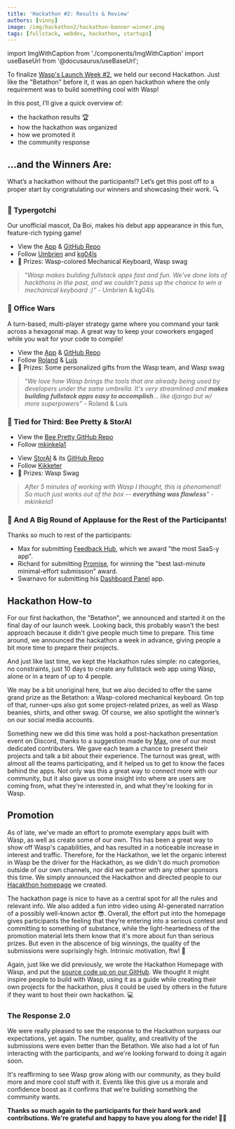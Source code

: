```yaml
---
title: 'Hackathon #2: Results & Review'
authors: [vinny]
image: /img/hackathon2/hackathon-banner-winner.png
tags: [fullstack, webdev, hackathon, startups]
---
```


import ImgWithCaption from './components/ImgWithCaption'
import useBaseUrl from '@docusaurus/useBaseUrl';

To finalize [Wasp's Launch Week #2](https://wasp.sh/blog/2023/04/11/wasp-launch-week-two), we held our second Hackathon. Just like the "Betathon" before it, it was an open hackathon where the only requirement was to build something cool with Wasp! 

In this post, I’ll give a quick overview of:

- the hackathon results 🏆
- how the hackathon was organized
- how we promoted it
- the community response

<!--truncate-->

## …and the Winners Are:

What’s a hackathon without the participants!? Let’s get this post off to a proper start by congratulating our winners and showcasing their work. 🔍


### 🥇 Typergotchi
<ImgWithCaption
    alt="Typergotchi"
    source="img/hackathon2/typergotchi.png"
/>

Our unofficial mascot, Da Boi, makes his debut app appearance in this fun, feature-rich typing game!

- View the [App](https://typergotchi.up.railway.app/) & [GitHub Repo](https://github.com/Umbrien/typergotchi)
- Follow [Umbrien](https://github.com/Umbrien) and [kg04ls](https://github.com/kg04ls)
- 🎉 Prizes: Wasp-colored Mechanical Keyboard, Wasp swag

> “*Wasp makes building fullstack apps fast and fun. We've done lots of hackthons in the past, and we couldn't pass up the chance to win a mechanical keyboard :)”* - Umbrien & kg04ls
> 


### 🥈 Office Wars
<ImgWithCaption
    alt="Office Wars"
    source="img/hackathon2/office-wars.png"
/>

A turn-based, multi-player strategy game where you command your tank across a hexagonal map. A great way to keep your coworkers engaged while you wait for your code to compile!

- View the [App](https://office-wars-client.fly.dev/login) & [GitHub Repo](https://github.com/Kajatin/office-wars)
- Follow [Roland](https://github.com/Kajatin) & [Luís](https://github.com/LudeeD)
- 🎉 Prizes: Some personalized gifts from the Wasp team, and Wasp swag

> “*We love how Wasp brings the tools that are already being used by developers under the same umbrella. It's very streamlined and **makes building fullstack apps easy to accomplish**... like django but w/ more superpowers”* - Roland & Luís
> 


### 🥉 Tied for Third: Bee Pretty & StorAI
<ImgWithCaption
    alt="Bee Pretty"
    source="img/hackathon2/bee-pretty.svg"
    width="200px"
/>

- View the [Bee Pretty GitHub Repo](https://github.com/mkinkela1/BeePretty )
- Follow [mkinkela1](https://github.com/mkinkela1/)

<ImgWithCaption
    alt="StorAI"
    source="img/hackathon2/storai.png"
/>

- View [StorAI](https://stor-ai-client.fly.dev/) & its [GitHub Repo](https://github.com/Kikketer/StorAI)
- Follow [Kikketer](https://github.com/Kikketer)
- 🎉 Prizes: Wasp Swag

> *After 5 minutes of working with Wasp I thought, this is phenomenal! So much just works out of the box -- **everything was flawless**" - mkinkela1*
>

### 🥳 And A Big Round of Applause for the Rest of the Participants!

Thanks so much to rest of the participants:

- Max for submitting [Feedback Hub](https://github.com/maksim36ua/feedback_hub), which we award "the most SaaS-y app". 
- Richard for submitting [Promise](https://github.com/Fecony/promise), for winning the "best last-minute minimal-effort submission" award.
- Swarnavo for submitting his [Dashboard Panel](https://github.com/swarnavopramanik) app.


## Hackathon How-to

For our first hackathon, the "Betathon", we announced and started it on the final day of our launch week. Looking back, this probably wasn't the best approach because it didn't give people much time to prepare. This time around, we announced the hackathon a week in advance, giving people a bit more time to prepare their projects. 

<ImgWithCaption
    alt="Wasp Betathon Homepage"
    source="img/hackathon2/hackathon-2-homepage.png"
    caption="Our dedicated hackathon landing page w/ intro video & countdown timer"
/>

And just like last time, we kept the Hackathon rules simple: no categories, no constraints, just 10 days to create any fullstack web app using Wasp, alone or in a team of up to 4 people.

<ImgWithCaption
    alt="Keyboard"
    source="img/betathon/keyboard.png"
/>

We may be a bit unoriginal here, but we also decided to offer the same grand prize as the Betathon: a Wasp-colored mechanical keyboard. On top of that, runner-ups also got some project-related prizes, as well as Wasp beanies, shirts, and other swag. Of course, we also spotlight the winner’s on our social media accounts.

Something new we did this time was hold a post-hackathon presentation event on Discord, thanks to a suggestion made by [Max](https://twitter.com/maksim36ua), one of our most dedicated contributers. We gave each team a chance to present their projects and talk a bit about their experience. The turnout was great, with almost all the teams participating, and it helped us to get to know the faces behind the apps. Not only was this a great way to connect more with our community, but it also gave us some insight into where are users are coming from, what they're interested in, and what they're looking for in Wasp. 

## Promotion

As of late, we've made an effort to promote exemplary apps built with Wasp, as well as create some of our own. This has been a great way to show off Wasp's capabilities, and has resulted in a noticeable increase in interest and traffic. Therefore, for the Hackathon, we let the organic interest in Wasp be the driver for the Hackathon, as we didn't do much promotion outside of our own channels, nor did we partner with any other sponsors this time. We simply announced the Hackathon and directed people to our [Hacakthon homepage](https://betathon.wasp.sh) we created.

The hackathon page is nice to have as a central spot for all the rules and relevant info. We also added a fun intro video using AI-generated narration of a possibly well-known actor 😎. Overall, the effort put into the homepage gives participants the feeling that they’re entering into a serious contest and committing to something of substance, while the light-heartedness of the promotion material lets them know that it's more about fun than serious prizes. But even in the abscence of big winnings, the quality of the submissions were suprisingly high. Intrinsic motivation, ftw! 🤩

<ImgWithCaption
    alt="Hackathon Wasp app repo"
    source="img/betathon/github.png"
    caption="Wanna host your own Hackathon? Use our template app!"
/>

Again, just like we did previously, we wrote the Hackathon Homepage with Wasp, and put the [source code up on our GitHub](https://github.com/wasp-lang/wasp/tree/main/examples/hackathon). We thought it might inspire people to build with Wasp, using it as a guide while creating their own projects for the hackathon, plus it could be used by others in the future if they want to host their own hackathon. 💻

### The Response 2.0

We were really pleased to see the response to the Hackathon surpass our expectations, yet again. The number, quality, and creativity of the submissions were even better than the Betathon. We also had a lot of fun interacting with the participants, and we're looking forward to doing it again soon.

It's reaffirming to see Wasp grow along with our community, as they build more and more cool stuff with it. Events like this give us a morale and confidence boost as it confirms that we're building something the community wants. 

**Thanks so much again to the participants for their hard work and contributions. We're grateful and happy to have you along for the ride! 🐝🚀**
